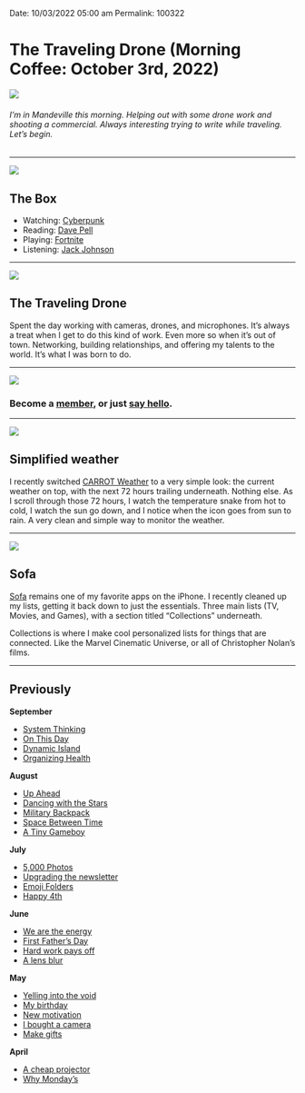 
Date: 10/03/2022 05:00 am
Permalink: 100322

# The Traveling Drone (Morning Coffee: October 3rd, 2022)

![](https://i.imgur.com/irr3YhE.jpg)

###### I’m in Mandeville this morning. Helping out with some drone work and shooting a commercial. Always interesting trying to write while traveling. Let’s begin.

---- 

![](https://blotcdn.com/blog_7d9c6729f90a4fd68ca68a09e88009f0/_image_cache/7cf7610f-df38-435d-8654-200d185511c1.gif)

## The Box

- Watching: [Cyberpunk](https://www.netflix.com/us/title/81054853?s=i&trkid=13747225&vlang=en&clip=81624918)
- Reading: [Dave Pell](https://www.amazon.com/Please-Scream-Inside-Your-Heart/dp/0306847396/ref=nodl_?dplnkId=6e981e4f-44f2-451c-b54b-b17b3b35b995)
- Playing: [Fortnite](https://www.epicgames.com/fortnite/en-US/home)
- Listening: [Jack Johnson](https://music.apple.com/us/album/sleep-through-the-static/1443122928)

---- 

![](https://i.imgur.com/JKsDLKu.jpg)

## The Traveling Drone

Spent the day working with cameras, drones, and microphones. It’s always a treat when I get to do this kind of work. Even more so when it’s out of town. Networking, building relationships, and offering my talents to the world. It’s what I was born to do.

---- 

![](https://blotcdn.com/blog_7d9c6729f90a4fd68ca68a09e88009f0/_image_cache/a3a14dfa-5fbe-4467-9334-08637c451f11.png)

### Become a [member](https://www.patreon.com/nashp), or just [say hello](mailto:nashp@me.com).

---- 

![](https://i.imgur.com/dBK2gRe.jpg)

## Simplified weather

I recently switched [CARROT Weather](https://apps.apple.com/us/app/carrot-weather-alerts-radar/id961390574) to a very simple look: the current weather on top, with the next 72 hours trailing underneath. Nothing else. As I scroll through those 72 hours, I watch the temperature snake from hot to cold, I watch the sun go down, and I notice when the icon goes from sun to rain. A very clean and simple way to monitor the weather. 

---- 

![](https://i.imgur.com/WsVIijm.jpg)

## Sofa

[Sofa](https://apps.apple.com/app/id1276554886) remains one of my favorite apps on the iPhone. I recently cleaned up my lists, getting it back down to just the essentials. Three main lists (TV, Movies, and Games), with a section titled “Collections” underneath.  

Collections is where I make cool personalized lists for things that are connected. Like the Marvel Cinematic Universe, or all of Christopher Nolan’s films.

---- 

## Previously

**September**

- [System Thinking](https://nashp.com/092622)
- [On This Day](https://nashp.com/091922)
- [Dynamic Island](https://nashp.com/091222)
- [Organizing Health](https://nashp.com/090522)

**August**

- [Up Ahead](https://nashp.com/082922)
- [Dancing with the Stars](https://nashp.com/082222)
- [Military Backpack](https://nashp.com/081522)
- [Space Between Time](https://nashp.com/080822)
- [A Tiny Gameboy](https://nashp.com/080122)

**July**

- [5,000 Photos](https://nashp.com/072522 "5,000 Photos (Morning Coffee: July 25th, 2022)")
- [Upgrading the newsletter](https://nashp.com/071822)
- [Emoji Folders](https://nashp.com/071122)
- [Happy 4th](https://nashp.com/07042)

**June**

- [We are the energy](https://nashp.com/06272)
- [First Father’s Day](https://nashp.com/062022)
- [Hard work pays off](https://nashp.com/061322)
- [A lens blur](https://nashp.com/060622)

**May**

- [Yelling into the void](https://nashp.com/053022)
- [My birthday](https://nashp.com/052322)
- [New motivation](https://nashp.com/051622)
- [I bought a camera](https://nashp.com/509221342)
- [Make gifts](https://nashp.com/502221547)

**April**

- [A cheap projector](https://nashp.com/mc42522)
- [Why Monday’s](https://nashp.com/mc41822)

